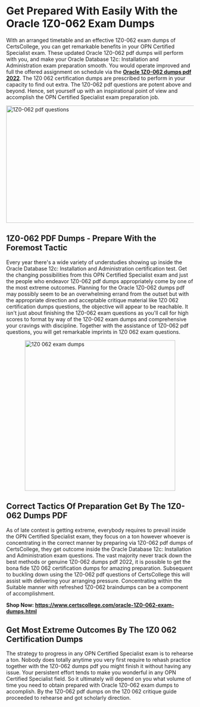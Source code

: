 <h1><strong>Get Prepared With Easily With the Oracle 1Z0-062 Exam Dumps&nbsp;</strong></h1>
<p><span style="font-weight: 400;">With an arranged timetable and an effective  1Z0-062 exam dumps of CertsCollege, you can get remarkable benefits in your OPN Certified Specialist exam. These updated Oracle 1Z0-062 pdf dumps will perform with you, and make your Oracle Database 12c: Installation and Administration exam preparation smooth. You would operate improved and full the offered assignment on schedule via the <strong><a href="https://www.certscollege.com/oracle-1Z0-062-exam-dumps.html">Oracle 1Z0-062 dumps pdf 2022</a></strong>. The 1Z0 062 certification dumps are prescribed to perform in your capacity to find out extra. The  1Z0-062 pdf questions are potent above and beyond. Hence, set yourself up with an inspirational point of view and accomplish the OPN Certified Specialist exam preparation job.&nbsp;</span></p>
<p><span style="font-weight: 400;"><img style="display: block; margin-left: auto; margin-right: auto;" src="https://i.ibb.co/CPDK3ps/Yellow-and-Blue-Initiative-Blog-Banner.png" alt="1Z0-062 pdf questions" width="559" height="315" /></span></p>
<h2><strong>1Z0-062 PDF Dumps - Prepare With the Foremost Tactic</strong></h2>
<p><span style="font-weight: 400;">Every year there's a wide variety of understudies showing up inside the Oracle Database 12c: Installation and Administration certification test. Get the changing possibilities from this OPN Certified Specialist exam and just the people who endeavor 1Z0-062 pdf dumps appropriately come by one of the most extreme outcomes. Planning for the Oracle 1Z0-062 dumps pdf may possibly seem to be an overwhelming errand from the outset but with the appropriate direction and acceptable critique material like 1Z0 062 certification dumps questions, the objective will appear to be reachable. It isn't just about finishing the 1Z0-062 exam questions as you'll call for high scores to format by way of the 1Z0-062 exam dumps and comprehensive your cravings with discipline. Together with the assistance of 1Z0-062 pdf questions, you will get remarkable imprints in 1Z0 062 exam questions.</span></p>
<p><span style="font-weight: 400;"><a href="https://tinyurl.com/ybvd5dbc"><img style="display: block; margin-left: auto; margin-right: auto;" src="https://i.ibb.co/9tMrhdY/Teacher-Appreciation-Invitation.png" alt="1Z0 062 exam dumps " width="404" height="404" /></a></span></p>
<h2><strong>Correct Tactics Of Preparation Get By The 1Z0-062 Dumps PDF</strong></h2>
<p><span style="font-weight: 400;">As of late contest is getting extreme, everybody requires to prevail inside the OPN Certified Specialist exam, they focus on a ton however whoever is concentrating in the correct manner by preparing via 1Z0-062 pdf dumps of CertsCollege, they get outcome inside the Oracle Database 12c: Installation and Administration exam questions. The vast majority never track down the best methods or genuine 1Z0-062 dumps pdf 2022, it is possible to get the bona fide 1Z0 062 certification dumps for amazing preparation. Subsequent to buckling down using the  1Z0-062 pdf questions of CertsCollege this will assist with delivering your arranging pressure. Concentrating within the Suitable manner with refreshed 1Z0-062 braindumps can be a component of accomplishment.</span></p>
<p><span style="font-weight: 400;"><strong>Shop Now: <a href="https://www.certscollege.com/oracle-1Z0-062-exam-dumps.html">https://www.certscollege.com/oracle-1Z0-062-exam-dumps.html</a></strong></span></p>
<h2><strong>Get Most Extreme Outcomes By The 1Z0 062 Certification Dumps</strong></h2>
<p><span style="font-weight: 400;">The strategy to progress in any OPN Certified Specialist exam is to rehearse a ton. Nobody does totally anytime you very first require to rehash practice together with the 1Z0-062 dumps pdf you might finish it without having any issue. Your persistent effort tends to make you wonderful in any OPN Certified Specialist field. So it ultimately will depend on you what volume of time you need to obtain prepared with Oracle 1Z0-062 exam dumps to accomplish. By the 1Z0-062 pdf dumps on the 1Z0 062 critique guide proceeded to rehearse and got scholarly direction.</span></p>
